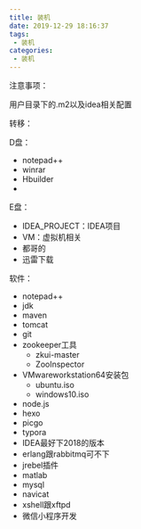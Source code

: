 ```yaml
---
title: 装机
date: 2019-12-29 18:16:37
tags: 
 - 装机
categories:
 - 装机
---
```




注意事项：

用户目录下的.m2以及idea相关配置



转移：

D盘：

- notepad++
- winrar
- Hbuilder
- 



E盘：

- IDEA_PROJECT：IDEA项目
- VM：虚拟机相关
- 都哥的
- 迅雷下载



软件：

- notepad++
- jdk
- maven
- tomcat
- git
- zookeeper工具
  - zkui-master
  - ZooInspector
- VMwareworkstation64安装包
  - ubuntu.iso
  - windows10.iso
- node.js
- hexo
- picgo
- typora
- IDEA最好下2018的版本
- erlang跟rabbitmq可不下
- jrebel插件
- matlab
- mysql
- navicat
- xshell跟xftpd
- 微信小程序开发
